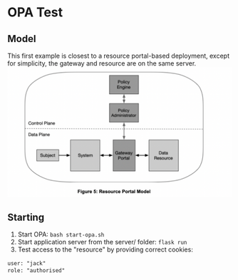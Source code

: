 # OPA Test

## Model
This first example is closest to a resource portal-based deployment, except for simplicity, the gateway and resource are on the same server.
![](img/2022-07-02-18-05-30.png)

## Starting
1. Start OPA: `bash start-opa.sh`
2. Start application server from the server/ folder: `flask run`
3. Test access to the "resource" by providing correct cookies:
```
user: "jack"
role: "authorised"
```
